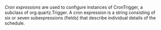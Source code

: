 *Cron expressions* are used to configure instances of CronTrigger, a subclass of org.quartz.Trigger. 
A cron expression is a string consisting of six or seven subexpressions (fields) that describe individual details of the schedule.